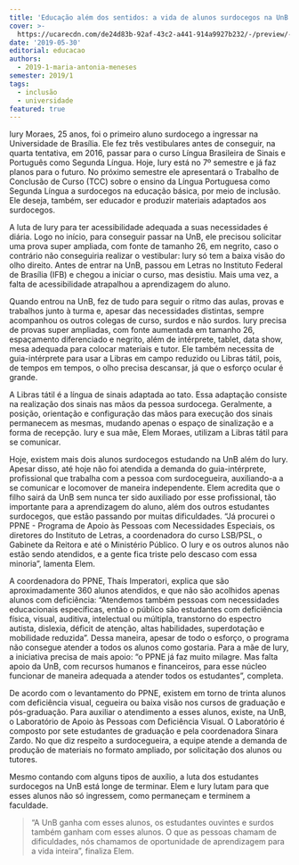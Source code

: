 ```yaml
---
title: 'Educação além dos sentidos: a vida de alunos surdocegos na UnB'
cover: >-
  https://ucarecdn.com/de24d83b-92af-43c2-a441-914a9927b232/-/preview/-/enhance/65/
date: '2019-05-30'
editorial: educacao
authors:
  - 2019-1-maria-antonia-meneses
semester: 2019/1
tags:
  - inclusão
  - universidade
featured: true
---
```

Iury Moraes, 25 anos, foi o primeiro aluno surdocego a ingressar na Universidade de Brasília. Ele fez três vestibulares antes de conseguir, na quarta tentativa, em 2016, passar para o curso Língua Brasileira de Sinais e Português como Segunda Língua. Hoje, Iury está no 7º semestre e já faz planos para o futuro. No próximo semestre ele apresentará o Trabalho de Conclusão de Curso (TCC) sobre o ensino da Língua Portuguesa como Segunda Língua a surdocegos na educação básica, por meio de inclusão. Ele deseja, também, ser educador e produzir materiais adaptados aos surdocegos.

A luta de Iury para ter acessibilidade adequada a suas necessidades é diária. Logo no início, para conseguir passar na UnB, ele precisou solicitar uma prova super ampliada, com fonte de tamanho 26, em negrito, caso o contrário não conseguiria realizar o vestibular: Iury só tem a baixa visão do olho direito. Antes de entrar na UnB, passou em Letras no Instituto Federal de Brasília (IFB) e chegou a iniciar o curso, mas desistiu. Mais uma vez, a falta de acessibilidade atrapalhou a aprendizagem do aluno.

Quando entrou na UnB, fez de tudo para seguir o ritmo das aulas, provas e trabalhos junto à turma e, apesar das necessidades distintas, sempre acompanhou os outros colegas de curso, surdos e não surdos. Iury precisa de provas super ampliadas, com fonte aumentada em tamanho 26, espaçamento diferenciado e negrito, além de intérprete, tablet, data show, mesa adequada para colocar materiais e tutor. Ele também necessita de guia-intérprete para usar a Libras em campo reduzido ou Libras tátil, pois, de tempos em tempos, o olho precisa descansar, já que o esforço ocular é grande. 

A Libras tátil é a língua de sinais adaptada ao tato. Essa adaptação consiste na realização dos sinais nas mãos da pessoa surdocega. Geralmente, a posição, orientação e configuração das mãos para execução dos sinais permanecem as mesmas, mudando apenas o espaço de sinalização e a forma de recepção. Iury e sua mãe, Elem Moraes, utilizam a Libras tátil para se comunicar. 

Hoje, existem mais dois alunos surdocegos estudando na UnB além do Iury. Apesar disso, até hoje não foi atendida a demanda do guia-intérprete, profissional que trabalha com a pessoa com surdocegueira, auxiliando-a a se comunicar e locomover de maneira independente. Elem acredita que o filho sairá da UnB sem nunca ter sido auxiliado por esse profissional, tão importante para a aprendizagem do aluno, além dos outros estudantes surdocegos, que estão passando por muitas dificuldades. “Já procurei o PPNE - Programa de Apoio às Pessoas com Necessidades Especiais, os diretores do Instituto de Letras, a coordenadora do curso LSB/PSL, o Gabinete da Reitora e até o Ministério Público. O Iury e os outros alunos não estão sendo atendidos, e a gente fica triste pelo descaso com essa minoria”, lamenta Elem.

A coordenadora do PPNE, Thaís Imperatori, explica que são aproximadamente 360 alunos atendidos, e que não são acolhidos apenas alunos com deficiência: “Atendemos também pessoas com necessidades educacionais específicas, então o público são estudantes com deficiência física, visual, auditiva, intelectual ou múltipla, transtorno do espectro autista, dislexia, déficit de atenção, altas habilidades, superdotação e mobilidade reduzida”. Dessa maneira, apesar de todo o esforço, o programa não consegue atender a todos os alunos como gostaria. Para a mãe de Iury, a iniciativa precisa de mais apoio: “o PPNE já faz muito milagre. Mas falta apoio da UnB, com recursos humanos e financeiros, para esse núcleo funcionar de maneira adequada a atender todos os estudantes”, completa.

De acordo com o levantamento do PPNE, existem em torno de trinta alunos com deficiência visual, cegueira ou baixa visão nos cursos de graduação e pós-graduação. Para auxiliar o atendimento a esses alunos, existe, na UnB, o Laboratório de Apoio às Pessoas com Deficiência Visual. O Laboratório é composto por sete estudantes de graduação e pela coordenadora Sinara Zardo. No que diz respeito a surdocegueira, a equipe atende a demanda de produção de materiais no formato ampliado, por solicitação dos alunos ou tutores. 

Mesmo contando com alguns tipos de auxílio, a luta dos estudantes surdocegos na UnB está longe de terminar. Elem e Iury lutam para que esses alunos não só ingressem, como permaneçam e terminem a faculdade. 

> “A UnB ganha com esses alunos, os estudantes ouvintes e surdos também ganham com esses alunos. O que as pessoas chamam de dificuldades, nós chamamos de oportunidade de aprendizagem para a vida inteira”, finaliza Elem.
